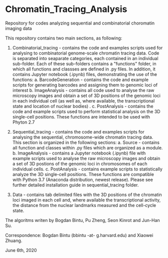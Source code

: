 # Chromatin_Tracing_Analysis

Repository for codes analyzing sequential and combinatorial choromatin imaging data

This repository contains two main sections, as following:

1. Combinatorial_tracing - contains the code and examples scripts used for analysing to combinatorial genome-scale chromatin tracing data. Code is separated into seaparate categories, each contained in an individual sub-folder. Each of these sub-folders contains a "functions" folder, in which all functions and classses are defined in .py files. In addition, it contains Jupyter notebook (.ipynb) files, demonstrating the use of the functions:
   a. BarcodeGeneration - contains the code and example scripts for generating barcodes and assigning them to genomic loci of interest
   b. ImageAnalysis - contains all code used to analyse the raw microscopy images and obtain a set of 3D positions of the genomic loci in each individual cell (as well as, where available, the transcriptional state and location of nuclear bodies) .
   c. PostAnalysis - contains the code and example scripts used to perform statistical analysis on the 3D single-cell positions.
These functions are intended to be used with Phyton 2.7

2. Sequential_tracing - contains the code and examples scripts for analysing the sequential, chromosome-wide chromatin tracing data. This section is organized in the following sections: 
    a. Source - contains all function and classes within .py files which are organized as a module.
    b. ImageAnalysis - contains a Jupyter notebook (.ipynb) file with example scripts used to analyse the raw microscopy images and obtain a set of 3D postions of the genomic loci in chromosomes of each individual cells.
    c. PostAnalysis - contains example scripts to statistically analyze the 3D single-cell positions.
These functions are compatible with Python 3.7 (Anaconda distribution, newest release). Please see further detailed installation guide in sequential_tracing folder. 

3. Data - contains tab delimited files with the 3D positions of the chromatin loci imaged in each cell and, where available the transcriptional activity, the distance from the nuclear landmarks measured and the cell-cycle state.


The algoritms writen by Bogdan Bintu, Pu Zheng, Seon Kinrot and Jun-Han Su.

Correspondence: Bogdan Bintu (bbintu -at- g.harvard.edu) and Xiaowei Zhuang.

June 6th, 2020
